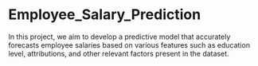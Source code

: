 # Employee_Salary_Prediction
In this project, we aim to develop a predictive model that accurately forecasts employee salaries based on various features such as education level, attributions, and other relevant factors present in the dataset.
